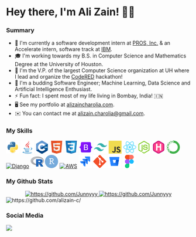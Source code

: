 Hey there, I'm Ali Zain! 👋🏼
=========================

### Summary

* 💼  I'm currently a software development intern at [PROS, Inc.](https://pros.com) & an Accelerate intern, software track at [IBM](https://ibm.com).  
* 🎓  I'm working towards my B.S. in Computer Science and Mathematics Degree at the University of Houston.
* 👀  I'm the V.P. of the largest Computer Science organization at UH where I lead and organize the [CodeRED](https://uhcode.red) hackathon!
* 🌱  I'm a budding Software Engineer; Machine Learning, Data Science and Artificial Intelligence Enthusiast.
* ⚡  Fun fact: I spent most of my life living in Bombay, India! 🇮🇳
* 🖥️  See my portfolio at [alizaincharolia.com](http://alizaincharolia.com).
* ✉️  You can contact me at [alizain.charolia@gmail.com](mailto:alizain.charolia@gmail.com).
<!-- * 📂  I've previously interned... -->
<!-- * 🚀  I'm currently working on ... --> 
<!-- * 🧠  I'm learning ...  --> 

<!--
- 📚 I'm a third-year student at the [University of Houston](https://uh.edu) studying Computer Science and Math with a minor in Business Administration!
- 🌱 I'm a budding Software Engineer; Machine Learning, Data Science and Artificial Intelligence Enthusiast.
- 🔭 I’m currently the Vice President - [CodeRED](https://uhcode.red) at [CougarCS](https://cougarcs.com) (University of Houston's Largest Student-led CS Organization).
- 🏢 I'm a Software Development Intern at @ [PROS, Inc.](https://pros.com) and a Software Accelerate Intern @ [IBM](https://ibm.com). 
- 😄 I enjoy playing soccer, binge-watching Netflix, hanging out with friends, and of course, coding! 
- ⚡ Fun fact: I spent most of my life living in Bombay, India! 🇮🇳
--> 

<!-- To know more about me, check out my [Personal Website](https://www.alizaincharolia.com). --> 

<!-- 📫 To reach me, shoot me an email @ azcharolia@uh.edu or connect with me: [LinkedIn](https://www.linkedin.com/in/alizaincharolia/) and [Twitter](https://twitter.com/alizainofficial). Also, check out my [Medium](https://medium.com/@alizain.charolia). --> 

### My Skills

<p align="left">
<a href="https://www.python.org/" target="_blank" rel="noreferrer"><img src="https://github.com/devicons/devicon/blob/master/icons/python/python-original.svg" width="36" height="36" alt="Python" /></a>
<a href="https://www.oracle.com/java/" target="_blank" rel="noreferrer"><img src="https://github.com/devicons/devicon/blob/master/icons/java/java-original.svg" width="36" height="36" alt="Java" /></a>
<a href="https://cplusplus.com/" target="_blank" rel="noreferrer"><img src="https://github.com/devicons/devicon/blob/master/icons/cplusplus/cplusplus-original.svg" width="36" height="36" alt="C++" /></a>
<a href="https://developer.mozilla.org/en-US/docs/Glossary/HTML5" target="_blank" rel="noreferrer"><img src="https://github.com/devicons/devicon/blob/master/icons/html5/html5-original.svg" width="36" height="36" alt="HTML5" /></a>
<a href="https://www.w3.org/TR/CSS/#css" target="_blank" rel="noreferrer"><img src="https://github.com/devicons/devicon/blob/master/icons/css3/css3-original.svg" width="36" height="36" alt="CSS3" /></a>
<a href="https://getbootstrap.com/" target="_blank" rel="noreferrer"><img src="https://github.com/devicons/devicon/blob/master/icons/bootstrap/bootstrap-original.svg" width="36" height="36" alt="Boostrap" /></a>
<a href="https://tailwindcss.com/" target="_blank" rel="noreferrer"><img src="https://github.com/devicons/devicon/blob/master/icons/tailwindcss/tailwindcss-plain.svg" width="36" height="36" alt="TailwindCSS" /></a>
<a href="https://developer.mozilla.org/en-US/docs/Web/JavaScript" target="_blank" rel="noreferrer"><img src="https://github.com/devicons/devicon/blob/master/icons/javascript/javascript-original.svg" width="36" height="36" alt="JavaScript" /></a>
<a href="https://reactjs.org/" target="_blank" rel="noreferrer"><img src="https://github.com/devicons/devicon/blob/master/icons/react/react-original.svg" width="36" height="36" alt="React" /></a>
<a href="https://nodejs.org/en/" target="_blank" rel="noreferrer"><img src="https://github.com/devicons/devicon/blob/master/icons/nodejs/nodejs-original.svg" width="36" height="36" alt="NodeJS" /></a>
<a href="https://gohugo.io/" target="_blank" rel="noreferrer"><img src="https://github.com/devicons/devicon/blob/master/icons/hugo/hugo-original.svg" width="36" height="36" alt="HUGO" /></a>
<a href="https://www.anaconda.com/products/distribution" target="_blank" rel="noreferrer"><img src="https://github.com/devicons/devicon/blob/master/icons/anaconda/anaconda-original.svg" width="36" height="36" alt="Anaconda" /></a>
<a href="https://www.djangoproject.com/" target="_blank" rel="noreferrer"><img src="https://brandslogos.com/wp-content/uploads/images/large/django-logo.png" width="27" height="36" alt="Django" /></a>
<a href="https://www.r-project.org/" target="_blank" rel="noreferrer"><img src="https://github.com/devicons/devicon/blob/master/icons/r/r-original.svg" width="36" height="36" alt="R" /></a>
<a href="https://www.rstudio.com/" target="_blank" rel="noreferrer"><img src="https://github.com/devicons/devicon/blob/master/icons/rstudio/rstudio-original.svg" width="36" height="36" alt="RStudio" /></a>
<a href="https://aws.amazon.com/" target="_blank" rel="noreferrer"><img src="https://arcadia.io/wp-content/uploads/2022/05/arcadia-is-an-aws-partner.png" width="36" height="36" alt="AWS" /></a>
<a href="https://www.atlassian.com/software/jira" target="_blank" rel="noreferrer"><img src="https://github.com/devicons/devicon/blob/master/icons/jira/jira-original.svg" width="36" height="36" alt="Jira" /></a>
<a href="https://git-scm.com/" target="_blank" rel="noreferrer"><img src="https://github.com/devicons/devicon/blob/master/icons/git/git-original.svg" width="36" height="36" alt="git" /></a>
<a href="https://bitbucket.org/product" target="_blank" rel="noreferrer"><img src="https://github.com/devicons/devicon/blob/master/icons/bitbucket/bitbucket-original.svg" width="36" height="36" alt="BitBucket" /></a>
<a href="https://figma.com" target="_blank" rel="noreferrer"><img src="https://github.com/devicons/devicon/blob/master/icons/figma/figma-original.svg" width="36" height="36" alt="Figma" /></a>
  
</p>

### My Github Stats

<div align="center">
  <a href="https://github.com/alizain-c">
    <img src="https://github-readme-stats.vercel.app/api?username=alizain-c&custom_title=📊 Github Stats&line_height=24&theme=tokyonight&show_icons=true&hide=contribs&include_all_commits=true&count_private=true&hide_rank=true&hide_border=true" alt="https://github.com/Junnyyy" />
  </a>
  <a href="https://github.com/alizain-c">
    <img src="https://github-readme-stats.vercel.app/api/top-langs/?username=alizain-c&custom_title=📈 Language Usage&layout=compact&theme=tokyonight&count_private=true&hide_border=true" alt="https://github.com/Junnyyy" />
  </a>
</div>
<!-- 
<a href="http://www.github.com/alizain-c"><img src="https://github-readme-stats.vercel.app/api?username=alizain-c&show_icons=true&hide=&count_private=true&title_color=0891b2&text_color=ffffff&icon_color=0891b2&bg_color=1c1917&hide_border=true&show_icons=true" alt="alizain-c's GitHub stats" /></a>
-->

<div>
<img src="https://komarev.com/ghpvc/?username=alizain-c&style=flat-square" alt="https://github.com/alizain-c/" />
</div>

### Social Media

<a href="https://www.twitter.com/alizainofficial" target="_blank" rel="noreferrer"><img
src="https://img.shields.io/twitter/follow/AlizainOfficial?logo=twitter&style=for-the-badge&color=0891b2&labelColor=1c1917"
/></a>
